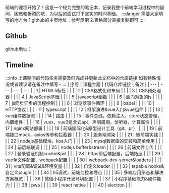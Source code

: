 前端的课程开始了！这是一个较为完整的笔记本，记录我整个前端学习过程中的疑问，困惑和折腾的坑，为以后的面试打下坚实的时间基础。
:::danger
需要大家填写的地方为
1.github的主页地址：参考示例
2.表格部分直接复制即可
:::
## Github

github地址：
## Timeline
:::info
上课期间的代码任务需要及时完成并更新此文档中的仓库链接
如有特殊情况或者建议请在备注中填写~
:::
| 序号 | 课程主题 | 代码仓库链接 | 备注 |
| --- | --- | --- | --- |
| 1 | HTML5标签 |  |  |
| 2 | CSS格式化和布局 |  |  |
| 3 | CSS预处理器 |  |  |
| 4 | JavaScript基础 |  |  |
| 5 | javascript函数 |  |  |
| 6 | 面向对象的js |  |  |
| 7 | js同步异步的流程控制 |  |  |
| 8 | 浏览器事件循环 |  |  |
| 9 | babel |  |  |
| 10 | HTTP协议 |  |  |
| 11 | typescript |  |  |
| 12 | 框架演进&vue入门&vue组件 |  |  |
| 13 | vue组件数据流 |  |  |
| 14 | 路由 |  |  |
| 15 | 事件总线，依赖注入，store状态管理，内置组件 |  |  |
| 16 | vuex，vue3组合式api，声明周期，侦听器，计算属性 |  |  |
| 17 | nginx网站部署 |  |  |
| 18 | 前端国际化&原型设计工具（git、pr） |  |  |
| 19 | 前端接口mock，axios传参和拦截器 |  |  |
| 20 | 服务端渲染 |  |  |
| 21 | 微前端实践 |  |  |
| 22 | nodejs基础模块，koa入门 |  |  |
| 23 | mysql数据库的安装和简单使用 |  |  |
| 24 | 前后端联调 |  |  |
| 25 | nodejs buffer&stream |  |  |
| 26 | 前端文件上传 |  |  |
| 27 | 登录验证机制cookie&jwt |  |  |
| 28 | https前后端配置，后端拓展 |  |  |
| 29 | vue单文件配置，webpack配置 |  |  |
| 30 | webpack-dev-server&loaders |  |  |
| 31 | vite配置&调试&环境变量 |  |  |
| 32 | 自定义loader |  |  |
| 33 | tapable hooks&自定义plugin |  |  |
| 34 | h5调试，前端监控和埋点 |  |  |
| 35 | 多端应用形态和解决方案概览 |  |  |
| 36 | 微信小程序开发环境配置 |  |  |
| 37 | 小程序基础能力&硬件能力 |  |  |
| 38 | pwa |  |  |
| 39 | react native |  |  |
| 40 | electron |  |  |